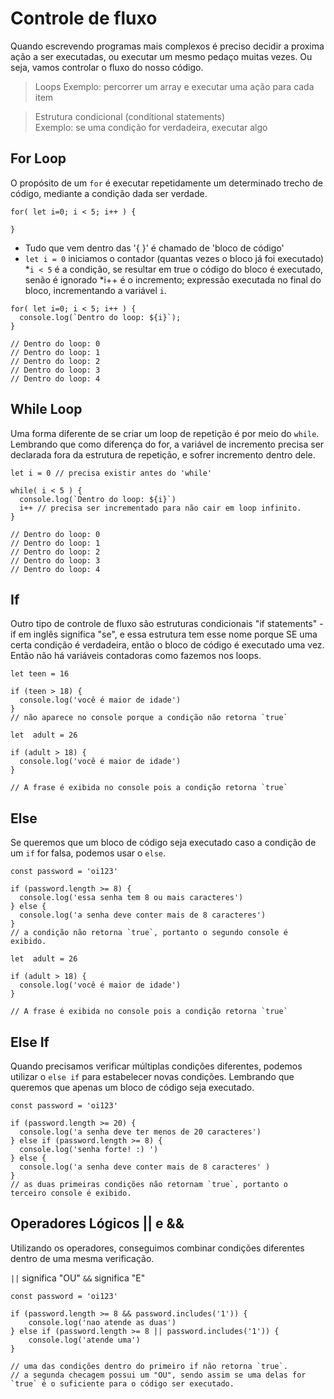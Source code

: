 # Controle de fluxo

Quando escrevendo programas mais complexos é preciso decidir a proxima ação a ser executadas, ou executar um mesmo pedaço muitas vezes.  Ou seja, vamos controlar o fluxo do nosso código.


> Loops
Exemplo: percorrer um array e executar uma ação para cada item

> Estrutura condicional (conditional statements)  
Exemplo: se uma condição for verdadeira, executar algo


## For Loop

O propósito de um `for` é executar repetidamente um determinado trecho de código, mediante a condição dada ser verdade.

```
for( let i=0; i < 5; i++ ) {

}
```
* Tudo que vem dentro das '{ }' é chamado de 'bloco de código'
* `let i = 0` iniciamos o contador (quantas vezes o bloco já foi executado)
*`i < 5` é a condição, se resultar em true o código do bloco é executado, senão é ignorado
*i++  é o incremento; expressão executada no final do bloco, incrementando a variável `i`.

```
for( let i=0; i < 5; i++ ) {
  console.log(`Dentro do loop: ${i}`);
}

// Dentro do loop: 0
// Dentro do loop: 1
// Dentro do loop: 2
// Dentro do loop: 3
// Dentro do loop: 4

```

## While Loop

Uma forma diferente de se criar um loop de repetição é por meio do `while`. Lembrando que como diferença do for, a variável de incremento precisa ser declarada fora da estrutura de repetição, e sofrer incremento dentro dele.

```
let i = 0 // precisa existir antes do 'while'

while( i < 5 ) {
  console.log(`Dentro do loop: ${i}`)
  i++ // precisa ser incrementado para não cair em loop infinito.
}

// Dentro do loop: 0
// Dentro do loop: 1
// Dentro do loop: 2
// Dentro do loop: 3
// Dentro do loop: 4

```

## If

Outro tipo de controle de fluxo são estruturas condicionais "if statements" - if em inglês significa "se", e essa estrutura tem esse nome porque SE uma certa condição é verdadeira, então o bloco de código é executado uma vez. Então não há variáveis contadoras como fazemos nos loops.

```
let teen = 16

if (teen > 18) {
  console.log('você é maior de idade')
}
// não aparece no console porque a condição não retorna `true`

let  adult = 26

if (adult > 18) {
  console.log('você é maior de idade')
}

// A frase é exibida no console pois a condição retorna `true`

```

## Else 

Se queremos que um bloco de código seja executado caso a condição de um `if` for falsa, podemos usar o `else`. 

```
const password = 'oi123'

if (password.length >= 8) {
  console.log('essa senha tem 8 ou mais caracteres')
} else {
  console.log('a senha deve conter mais de 8 caracteres')
}
// a condição não retorna `true`, portanto o segundo console é exibido.

let  adult = 26

if (adult > 18) {
  console.log('você é maior de idade')
}

// A frase é exibida no console pois a condição retorna `true`

```

## Else If

Quando precisamos verificar múltiplas condições diferentes, podemos utilizar o `else if` para estabelecer novas condições. Lembrando que queremos que apenas um bloco de código seja executado.

```
const password = 'oi123'

if (password.length >= 20) {
  console.log('a senha deve ter menos de 20 caracteres')
} else if (password.length >= 8) {
  console.log('senha forte! :) ')
} else {
  console.log('a senha deve conter mais de 8 caracteres' )
}
// as duas primeiras condições não retornam `true`, portanto o terceiro console é exibido.

```
## Operadores Lógicos || e &&

Utilizando os operadores, conseguimos combinar condições diferentes dentro de uma mesma verificação.  

`||` significa "OU"
`&&` significa "E"

```
const password = 'oi123'

if (password.length >= 8 && password.includes('1')) {
    console.log('nao atende as duas')
} else if (password.length >= 8 || password.includes('1')) {
    console.log('atende uma')
}

// uma das condições dentro do primeiro if não retorna `true`. 
// a segunda checagem possui um "OU", sendo assim se uma delas for `true` é o suficiente para o código ser executado.

```